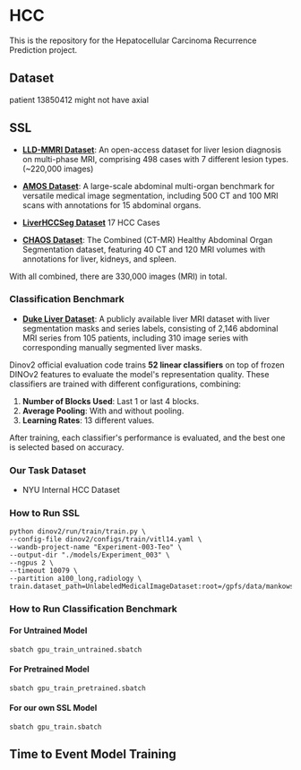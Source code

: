# HCC

This is the repository for the Hepatocellular Carcinoma Recurrence Prediction project.

## Dataset

patient 13850412 might not have axial

## SSL 

- [**LLD-MMRI Dataset**](https://github.com/LMMMEng/LLD-MMRI-Dataset): An open-access dataset for liver lesion diagnosis on multi-phase MRI, comprising 498 cases with 7 different lesion types. (~220,000 images)
  
- [**AMOS Dataset**](https://arxiv.org/abs/2206.08023): A large-scale abdominal multi-organ benchmark for versatile medical image segmentation, including 500 CT and 100 MRI scans with annotations for 15 abdominal organs.
  
- [**LiverHCCSeg Dataset**](https://www.sciencedirect.com/science/article/pii/S2352340923007473) 17 HCC Cases

- [**CHAOS Dataset**](https://chaos.grand-challenge.org/): The Combined (CT-MR) Healthy Abdominal Organ Segmentation dataset, featuring 40 CT and 120 MRI volumes with annotations for liver, kidneys, and spleen.

With all combined, there are 330,000 images (MRI) in total.

### Classification Benchmark

- [**Duke Liver Dataset**](https://scholars.duke.edu/publication/1589665): A publicly available liver MRI dataset with liver segmentation masks and series labels, consisting of 2,146 abdominal MRI series from 105 patients, including 310 image series with corresponding manually segmented liver masks.

Dinov2 official evaluation code trains **52 linear classifiers** on top of frozen DINOv2 features to evaluate the model's representation quality. These classifiers are trained with different configurations, combining:

1. **Number of Blocks Used**: Last 1 or last 4 blocks.
2. **Average Pooling**: With and without pooling.
3. **Learning Rates**: 13 different values.

After training, each classifier's performance is evaluated, and the best one is selected based on accuracy.

### Our Task Dataset

- NYU Internal HCC Dataset

### How to Run SSL

```
python dinov2/run/train/train.py \
--config-file dinov2/configs/train/vitl14.yaml \
--wandb-project-name "Experiment-003-Teo" \
--output-dir "./models/Experiment_003" \
--ngpus 2 \
--timeout 10079 \
--partition a100_long,radiology \
train.dataset_path=UnlabeledMedicalImageDataset:root=/gpfs/data/mankowskilab/HCC/data/images
```

### How to Run Classification Benchmark

#### For Untrained Model

```
sbatch gpu_train_untrained.sbatch
```

#### For Pretrained Model

```
sbatch gpu_train_pretrained.sbatch
```

#### For our own SSL Model

```
sbatch gpu_train.sbatch
```

## Time to Event Model Training

